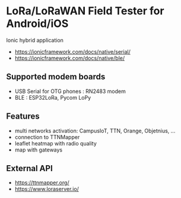 # LoRa/LoRaWAN Field Tester for Android/iOS

Ionic hybrid application
* https://ionicframework.com/docs/native/serial/
* https://ionicframework.com/docs/native/ble/

## Supported modem boards
* USB Serial for OTG phones : RN2483 modem
* BLE : ESP32LoRa, Pycom LoPy

## Features
* multi networks activation: CampusIoT, TTN, Orange, Objetnius, ...
* connection to TTNMapper
* leaflet heatmap with radio quality
* map with gateways

## External API
* https://ttnmapper.org/
* https://www.loraserver.io/
